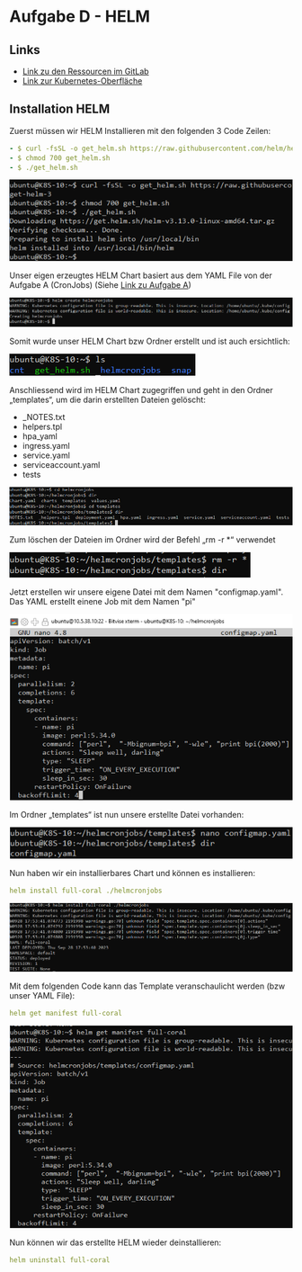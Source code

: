 # Aufgabe D - HELM

## Links
- [Link zu den Ressourcen im GitLab](https://gitlab.com/ch-tbz-hf/Stud/v-cnt/-/tree/main/2_Unterrichtsressourcen/A)
- [Link zur Kubernetes-Oberfläche](https://10.5.38.10:8443/#/create?namespace=default)

## Installation HELM

Zuerst müssen wir HELM Installieren mit den folgenden 3 Code Zeilen:
```yaml
- $ curl -fsSL -o get_helm.sh https://raw.githubusercontent.com/helm/helm/main/scripts/get-helm-3
- $ chmod 700 get_helm.sh
- $ ./get_helm.sh
```

![Durchlauf 1](Bilder/D_HELM_InstallationHelm.png)

Unser eigen erzeugtes HELM Chart basiert aus dem YAML File von der Aufgabe A (CronJobs) (Siehe [Link zu Aufgabe A](https://github.com/pineapplepeewee/V_VNT_Gruppe2/blob/main/A_CronJobs.md))

![Durchlauf 1](/Bilder/D_HELM_CreateHelm1.png)

Somit wurde unser HELM Chart bzw Ordner erstellt und ist auch ersichtlich:

![Durchlauf 1](Bilder/D_HELM_HelmCreated.png)

Anschliessend wird im HELM Chart zugegriffen und geht in den Ordner „templates“, um die darin erstellten Dateien gelöscht:
- _NOTES.txt
- helpers.tpl
- hpa_yaml
- ingress.yaml
- service.yaml
- serviceaccount.yaml
- tests

![Durchlauf 1](Bilder/D_HELM_HelmChart_Sachen.png)

Zum löschen der Dateien im Ordner wird der Befehl „rm -r *“ verwendet

![Durchlauf 1](Bilder/D_HELM_HelmChart_TemplatesLoeschen.png)

Jetzt erstellen wir unsere eigene Datei mit dem Namen "configmap.yaml". Das YAML erstellt einene Job mit dem Namen "pi"

![Durchlauf 1](Bilder/D_HELM_EigenesHelmchart_JobPi_YAML.png)

Im Ordner „templates“ ist nun unsere erstellte Datei vorhanden:

![Durchlauf 1](/Bilder/D_HELM_EigenesHelmchart_configmapyaml_erstellt.png)

Nun haben wir ein installierbares Chart und können es installieren:
```yaml
helm install full-coral ./helmcronjobs
```

![Durchlauf 1](Bilder/D_HELM_HelmChart_install.png)

Mit dem folgenden Code kann das Template veranschaulicht werden (bzw unser YAML File):
```yaml
helm get manifest full-coral
```

![Durchlauf 1](Bilder/D_HELM_HelmChart_getmanifest.png)

Nun können wir das erstellte HELM wieder deinstallieren:
```yaml
helm uninstall full-coral
```
 